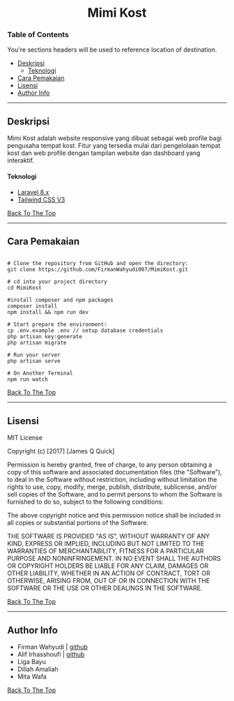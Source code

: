 
<center><h1>Mimi Kost</h1></center>
<!-- ![Project Image](project-image-url) -->

### Table of Contents
You're sections headers will be used to reference location of destination.

- [Deskripsi](#deskripsi)
    - [Teknologi](#teknologi)
- [Cara Pemakaian](#cara-pemakaian)
- [Lisensi](#lisensi)
- [Author Info](#author-info)

---

## Deskripsi


Mimi Kost adalah website responsive yang dibuat sebagai web profile bagi pengusaha tempat kost. Fitur yang tersedia mulai dari pengelolaan tempat kost dan web profile dengan tampilan website dan dashboard yang interaktif.

#### Teknologi

- [Laravel 8.x](https://laravel.com/docs/8.x/installation)
- [Tailwind CSS V3](https://tailwindcss.com/)

[Back To The Top](#mimi-kost)

---

## Cara Pemakaian
```Text

# Clone the repository from GitHub and open the directory:
git clone https://github.com/FirmanWahyudi007/MimiKost.git

# cd into your project directory
cd MimiKost

#install composer and npm packages
composer install
npm install && npm run dev

# Start prepare the environment:
cp .env.example .env // setup database credentials
php artisan key:generate
php artisan migrate

# Run your server
php artisan serve

# On Another Terminal
npm run watch

```

[Back To The Top](#mimi-kost)

---

<!-- ## References -->
<!-- [Back To The Top](#mimi-kost)

--- -->

## Lisensi

MIT License

Copyright (c) [2017] [James Q Quick]

Permission is hereby granted, free of charge, to any person obtaining a copy
of this software and associated documentation files (the "Software"), to deal
in the Software without restriction, including without limitation the rights
to use, copy, modify, merge, publish, distribute, sublicense, and/or sell
copies of the Software, and to permit persons to whom the Software is
furnished to do so, subject to the following conditions:

The above copyright notice and this permission notice shall be included in all
copies or substantial portions of the Software.

THE SOFTWARE IS PROVIDED "AS IS", WITHOUT WARRANTY OF ANY KIND, EXPRESS OR
IMPLIED, INCLUDING BUT NOT LIMITED TO THE WARRANTIES OF MERCHANTABILITY,
FITNESS FOR A PARTICULAR PURPOSE AND NONINFRINGEMENT. IN NO EVENT SHALL THE
AUTHORS OR COPYRIGHT HOLDERS BE LIABLE FOR ANY CLAIM, DAMAGES OR OTHER
LIABILITY, WHETHER IN AN ACTION OF CONTRACT, TORT OR OTHERWISE, ARISING FROM,
OUT OF OR IN CONNECTION WITH THE SOFTWARE OR THE USE OR OTHER DEALINGS IN THE
SOFTWARE.

[Back To The Top](#mimi-kost)

---

## Author Info

- Firman Wahyudi | [github](https://github.com/FirmanWahyudi007)
- Alif Irhasshoufi | [github](https://github.com/alifirhas)
- Liga Bayu
- Dillah Amaliah
- Mita Wafa

[Back To The Top](#mimi-kost)